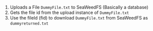 1. Uploads a File `DummyFile.txt` to SeaWeedFS (Basically a database)
2. Gets the file id from the upload instance of `DummyFile.txt`
3. Use the fileId (fid) to download `DummyFile.txt` from SeaWeedFS as `dummyreturned.txt`
